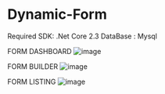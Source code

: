 # Dynamic-Form

Required SDK: .Net Core 2.3
DataBase : Mysql

FORM DASHBOARD
![image](https://drive.google.com/uc?export=view&id=1E_t6ZWXPch-AmtjRj2opIbKfuZaolvg_)

FORM BUILDER 
![image](https://drive.google.com/uc?export=view&id=1PA3rs8shNwgvtcHFvx8TbQ7RS3DPmvk8)

FORM LISTING
![image](https://drive.google.com/uc?export=view&id=1vNy7OveIkQjgYjbiycDVeSh1UVuDl59W)

